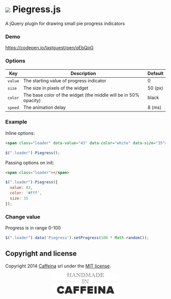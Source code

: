 <img width="100" src="http://f.cl.ly/items/2f2R3e1s290h2f0g0J0c/example.png"> Piegress.js
========

A jQuery plugin for drawing small pie progress indicators


### Demo
https://codepen.io/lastguest/pen/qEbQpG

### Options

Key  | Description | Default
------------- | ------------- |  -------
`value`  | The starting value of progress indicator | 0
`size`   | The size in pixels of the widget | 50 (px)
`color`  | The base color of the widget (the middle will be in 50% opacity) | black
`speed`  | The animation delay | 8 (ms)

### Example

Inline options:

```html
<span class="loader" data-value="43" data-color="white" data-size="35"></span>
```

```javascript
$(".loader").Piegress();
```

Passing options on init:

```html
<span class="loader"></span>
```

```javascript
$(".loader").Piegress({
  value: 43,
  color: '#fff',
  size: 35
});
```

### Change value

Progress is in range 0-100

```javascript
$(".loader").data('Piegress').setProgress(100 * Math.random());
```

## Copyright and license

Copyright 2014 [Caffeina](http://caffeina.co) srl under the [MIT license](LICENSE.md).

<p align="center"><a href="http://caffeina.co" target="_blank" title="Caffeina - Ideas Never Sleep"><img src="https://github.com/CaffeinaLab/BrandResources/blob/master/caffeina-handmade.png?raw=true" align="center" height="65"></a></p>
